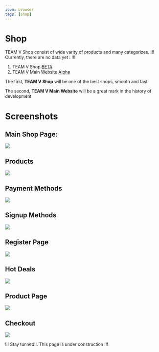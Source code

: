 ```yaml
---
icon: browser
tags: [shop]
---
```

# Shop

TEAM V Shop consist of wide varity of products and many categorizes.
!!!
Currently, there are no data yet :
!!!

1. TEAM V Shop [BETA](https://shop.teamv.hstn.me)
2. TEAM V Main Website [Alpha](https://teamv.hstn.me)

The first, **TEAM V Shop** will be one of the best shops, smooth and fast 

The second, **TEAM V Main Website** will be a great mark in the history of development

# Screenshots
## Main Shop Page:
![](/static/hot.png)
## Products
![](/static/hot2.png)
## Payment Methods
![](/static/hot3.png)
## Signup Methods
![](/static/hot4.png)
## Register Page
![](/static/hot1.png)
## Hot Deals
![](/static/hot6.png)
## Product Page
![](/static/hot7.png)
## Checkout
![](/static/hot8.png)

!!!
Stay tunned!!. This page is under construction
!!!

